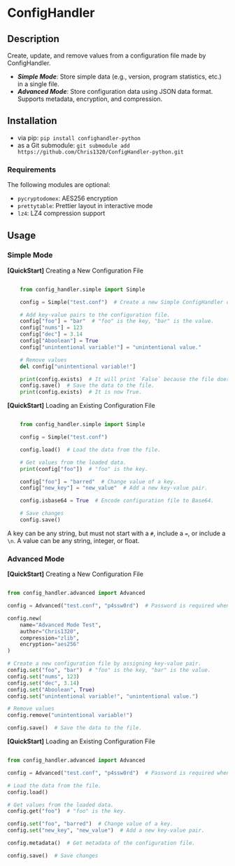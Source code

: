 # ConfigHandler

## Description

Create, update, and remove values from a configuration file made by ConfigHandler.

+ ***Simple Mode***: Store simple data (e.g., version, program statistics, etc.) in a single file.
+ ***Advanced Mode***: Store configuration data using JSON data format. Supports metadata, encryption, and compression.

## Installation

+ via pip: `pip install confighandler-python`
+ as a Git submodule: `git submodule add https://github.com/Chris1320/ConfigHandler-python.git`

### Requirements

The following modules are optional:

+ `pycryptodomex`: AES256 encryption
+ `prettytable`: Prettier layout in interactive mode
+ `lz4`: LZ4 compression support

## Usage

### Simple Mode

**[QuickStart]** Creating a New Configuration File

```python

    from config_handler.simple import Simple

    config = Simple("test.conf")  # Create a new Simple ConfigHandler object.

    # Add key-value pairs to the configuration file.
    config["foo"] = "bar"  # "foo" is the key, "bar" is the value.
    config["nums"] = 123
    config["dec"] = 3.14
    config["Aboolean"] = True
    config["unintentional variable!"] = "unintentional value."

    # Remove values
    del config["unintentional variable!"]

    print(config.exists)  # It will print `False` because the file does not exist yet.
    config.save()  # Save the data to the file.
    print(config.exists)  # It is now True.

```

**[QuickStart]** Loading an Existing Configuration File

```python

    from config_handler.simple import Simple

    config = Simple("test.conf")

    config.load()  # Load the data from the file.

    # Get values from the loaded data.
    print(config["foo"])  # "foo" is the key.

    config["foo"] = "barred"  # Change value of a key.
    config["new_key"] = "new_value"  # Add a new key-value pair.

    config.isbase64 = True  # Encode configuration file to Base64.

    # Save changes
    config.save()

```

A key can be any string, but must not start with a `#`, include a `=`, or include a `\n`.
A value can be any string, integer, or float.

### Advanced Mode

**[QuickStart]** Creating a New Configuration File

```python

from config_handler.advanced import Advanced

config = Advanced("test.conf", "p4ssw0rd")  # Password is required when encryption is not None.

config.new(
    name="Advanced Mode Test",
    author="Chris1320",
    compression="zlib",
    encryption="aes256"
)

# Create a new configuration file by assigning key-value pair.
config.set("foo", "bar")  # "foo" is the key, "bar" is the value.
config.set("nums", 123)
config.set("dec", 3.14)
config.set("Aboolean", True)
config.set("unintentional variable!", "unintentional value.")

# Remove values
config.remove("unintentional variable!")

config.save()  # Save the data to the file.

```

**[QuickStart]** Loading an Existing Configuration File

```python

from config_handler.advanced import Advanced

config = Advanced("test.conf", "p4ssw0rd")  # Password is required when encryption is not None.

# Load the data from the file.
config.load()

# Get values from the loaded data.
config.get("foo")  # "foo" is the key.

config.set("foo", "barred")  # Change value of a key.
config.set("new_key", "new_value")  # Add a new key-value pair.

config.metadata()  # Get metadata of the configuration file.

config.save()  # Save changes

```
